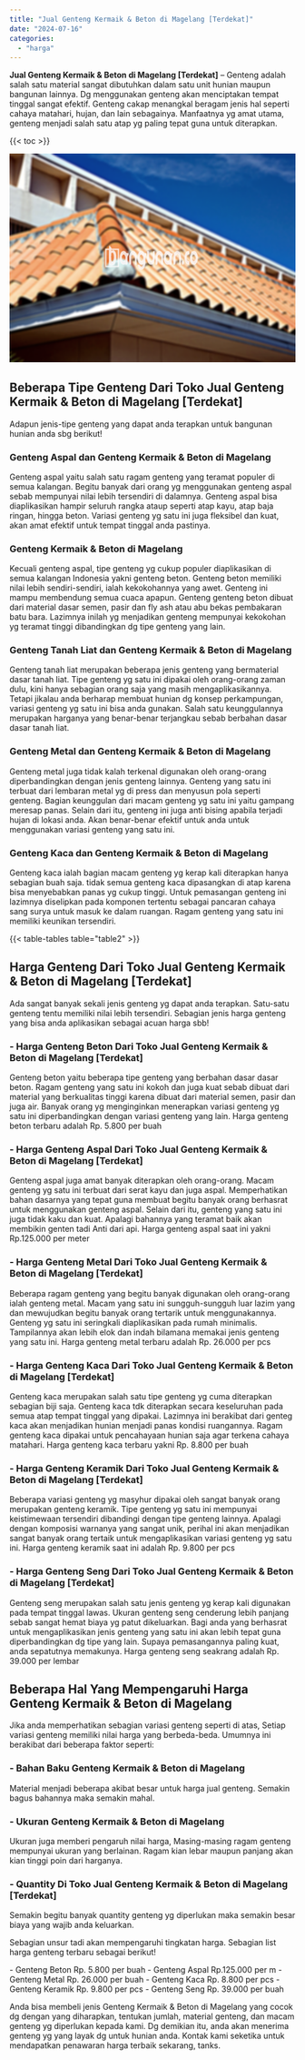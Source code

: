 ```yaml
---
title: "Jual Genteng Kermaik & Beton di Magelang [Terdekat]"
date: "2024-07-16"
categories: 
  - "harga"
---
```


**Jual Genteng Kermaik & Beton di Magelang \[Terdekat\]** – Genteng adalah salah satu material sangat dibutuhkan dalam satu unit hunian maupun bangunan lainnya. Dg menggunakan genteng akan menciptakan tempat tinggal sangat efektif. Genteng cakap menangkal beragam jenis hal seperti cahaya matahari, hujan, dan lain sebagainya. Manfaatnya yg amat utama, genteng menjadi salah satu atap yg paling tepat guna untuk diterapkan.

{{< toc >}}

![Jual Genteng Kermaik & Beton di Magelang [Terdekat]](/images/genteng-minimalis-murah03.png)

## Beberapa Tipe Genteng Dari Toko Jual Genteng Kermaik & Beton di Magelang \[Terdekat\]

Adapun jenis-tipe genteng yang dapat anda terapkan untuk bangunan hunian anda sbg berikut!

### Genteng Aspal dan Genteng Kermaik & Beton di Magelang

Genteng aspal yaitu salah satu ragam genteng yang teramat populer di semua kalangan. Begitu banyak dari orang yg menggunakan genteng aspal sebab mempunyai nilai lebih tersendiri di dalamnya. Genteng aspal bisa diaplikasikan hampir seluruh rangka ataup seperti atap kayu, atap baja ringan, hingga beton. Variasi genteng yg satu ini juga fleksibel dan kuat, akan amat efektif untuk tempat tinggal anda pastinya.

### Genteng Kermaik & Beton di Magelang

Kecuali genteng aspal, tipe genteng yg cukup populer diaplikasikan di semua kalangan Indonesia yakni genteng beton. Genteng beton memiliki nilai lebih sendiri-sendiri, ialah kekokohannya yang awet. Genteng ini mampu membendung semua cuaca apapun. Genteng genteng beton dibuat dari material dasar semen, pasir dan fly ash atau abu bekas pembakaran batu bara. Lazimnya inilah yg menjadikan genteng mempunyai kekokohan yg teramat tinggi dibandingkan dg tipe genteng yang lain.

### Genteng Tanah Liat dan Genteng Kermaik & Beton di Magelang

Genteng tanah liat merupakan beberapa jenis genteng yang bermaterial dasar tanah liat. Tipe genteng yg satu ini dipakai oleh orang-orang zaman dulu, kini hanya sebagian orang saja yang masih mengaplikasikannya. Tetapi jikalau anda berharap membuat hunian dg konsep perkampungan, variasi genteng yg satu ini bisa anda gunakan. Salah satu keunggulannya merupakan harganya yang benar-benar terjangkau sebab berbahan dasar dasar tanah liat.

### Genteng Metal dan Genteng Kermaik & Beton di Magelang

Genteng metal juga tidak kalah terkenal digunakan oleh orang-orang diperbandingkan dengan jenis genteng lainnya. Genteng yang satu ini terbuat dari lembaran metal yg di press dan menyusun pola seperti genteng. Bagian keunggulan dari macam genteng yg satu ini yaitu gampang meresap panas. Selain dari itu, genteng ini juga anti bising apabila terjadi hujan di lokasi anda. Akan benar-benar efektif untuk anda untuk menggunakan variasi genteng yang satu ini.

### Genteng Kaca dan Genteng Kermaik & Beton di Magelang

Genteng kaca ialah bagian macam genteng yg kerap kali diterapkan hanya sebagian buah saja. tidak semua genteng kaca dipasangkan di atap karena bisa menyebabkan panas yg cukup tinggi. Untuk pemasangan genteng ini lazimnya diselipkan pada komponen tertentu sebagai pancaran cahaya sang surya untuk masuk ke dalam ruangan. Ragam genteng yang satu ini memiliki keunikan tersendiri.

{{< table-tables table="table2" >}}

## Harga Genteng Dari Toko Jual Genteng Kermaik & Beton di Magelang \[Terdekat\]

Ada sangat banyak sekali jenis genteng yg dapat anda terapkan. Satu-satu genteng tentu memiliki nilai lebih tersendiri. Sebagian jenis harga genteng yang bisa anda aplikasikan sebagai acuan harga sbb!

### \- Harga Genteng Beton Dari Toko Jual Genteng Kermaik & Beton di Magelang \[Terdekat\]

Genteng beton yaitu beberapa tipe genteng yang berbahan dasar dasar beton. Ragam genteng yang satu ini kokoh dan juga kuat sebab dibuat dari material yang berkualitas tinggi karena dibuat dari material semen, pasir dan juga air. Banyak orang yg menginginkan menerapkan variasi genteng yg satu ini diperbandingkan dengan variasi genteng yang lain. Harga genteng beton terbaru adalah Rp. 5.800 per buah

### \- Harga Genteng Aspal Dari Toko Jual Genteng Kermaik & Beton di Magelang \[Terdekat\]

Genteng aspal juga amat banyak diterapkan oleh orang-orang. Macam genteng yg satu ini terbuat dari serat kayu dan juga aspal. Memperhatikan bahan dasarnya yang tepat guna membuat begitu banyak orang berhasrat untuk menggunakan genteng aspal. Selain dari itu, genteng yang satu ini juga tidak kaku dan kuat. Apalagi bahannya yang teramat baik akan membikin genten tadi Anti dari api. Harga genteng aspal saat ini yakni Rp.125.000 per meter

### \- Harga Genteng Metal Dari Toko Jual Genteng Kermaik & Beton di Magelang \[Terdekat\]

Beberapa ragam genteng yang begitu banyak digunakan oleh orang-orang ialah genteng metal. Macam yang satu ini sungguh-sungguh luar lazim yang dan mewujudkan begitu banyak orang tertarik untuk menggunakannya. Genteng yg satu ini seringkali diaplikasikan pada rumah minimalis. Tampilannya akan lebih elok dan indah bilamana memakai jenis genteng yang satu ini. Harga genteng metal terbaru adalah Rp. 26.000 per pcs

### \- Harga Genteng Kaca Dari Toko Jual Genteng Kermaik & Beton di Magelang \[Terdekat\]

Genteng kaca merupakan salah satu tipe genteng yg cuma diterapkan sebagian biji saja. Genteng kaca tdk diterapkan secara keseluruhan pada semua atap tempat tinggal yang dipakai. Lazimnya ini berakibat dari genteg kaca akan menjadikan hunian menjadi panas kondisi ruangannya. Ragam genteng kaca dipakai untuk pencahayaan hunian saja agar terkena cahaya matahari. Harga genteng kaca terbaru yakni Rp. 8.800 per buah

### \- Harga Genteng Keramik Dari Toko Jual Genteng Kermaik & Beton di Magelang \[Terdekat\]

Beberapa variasi genteng yg masyhur dipakai oleh sangat banyak orang merupakan genteng keramik. Tipe genteng yg satu ini mempunyai keistimewaan tersendiri dibandingi dengan tipe genteng lainnya. Apalagi dengan komposisi warnanya yang sangat unik, perihal ini akan menjadikan sangat banyak orang tertaik untuk mengaplikasikan variasi genteng yg satu ini. Harga genteng keramik saat ini adalah Rp. 9.800 per pcs

### \- Harga Genteng Seng Dari Toko Jual Genteng Kermaik & Beton di Magelang \[Terdekat\]

Genteng seng merupakan salah satu jenis genteng yg kerap kali digunakan pada tempat tinggal lawas. Ukuran genteng seng cenderung lebih panjang sebab sangat hemat biaya yg patut dikeluarkan. Bagi anda yang berhasrat untuk mengaplikasikan jenis genteng yang satu ini akan lebih tepat guna diperbandingkan dg tipe yang lain. Supaya pemasangannya paling kuat, anda sepatutnya memakunya. Harga genteng seng seakrang adalah Rp. 39.000 per lembar

## Beberapa Hal Yang Mempengaruhi Harga Genteng Kermaik & Beton di Magelang

Jika anda memperhatikan sebagian variasi genteng seperti di atas, Setiap variasi genteng memiliki nilai harga yang berbeda-beda. Umumnya ini berakibat dari beberapa faktor seperti:

### \- Bahan Baku Genteng Kermaik & Beton di Magelang

Material menjadi beberapa akibat besar untuk harga jual genteng. Semakin bagus bahannya maka semakin mahal.

### \- Ukuran Genteng Kermaik & Beton di Magelang

Ukuran juga memberi pengaruh nilai harga, Masing-masing ragam genteng mempunyai ukuran yang berlainan. Ragam kian lebar maupun panjang akan kian tinggi poin dari harganya.

### \- Quantity Di Toko Jual Genteng Kermaik & Beton di Magelang \[Terdekat\]

Semakin begitu banyak quantity genteng yg diperlukan maka semakin besar biaya yang wajib anda keluarkan.

Sebagian unsur tadi akan mempengaruhi tingkatan harga. Sebagian list harga genteng terbaru sebagai berikut!

\- Genteng Beton Rp. 5.800 per buah - Genteng Aspal Rp.125.000 per m - Genteng Metal Rp. 26.000 per buah - Genteng Kaca Rp. 8.800 per pcs - Genteng Keramik Rp. 9.800 per pcs - Genteng Seng Rp. 39.000 per buah

Anda bisa membeli jenis Genteng Kermaik & Beton di Magelang yang cocok dg dengan yang diharapkan, tentukan jumlah, material genteng, dan macam genteng yg diperlukan kepada kami. Dg demikian itu, anda akan menerima genteng yg yang layak dg untuk hunian anda. Kontak kami seketika untuk mendapatkan penawaran harga terbaik sekarang, tanks.
